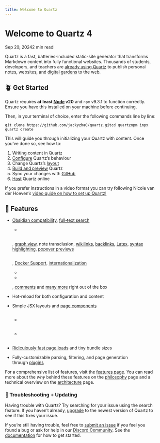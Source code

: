 ```yaml
---
title: Welcome to Quartz
---
```

# Welcome to Quartz 4

Sep 20, 20242 min read

Quartz is a fast, batteries-included static-site generator that transforms Markdown content into fully functional websites. Thousands of students, developers, and teachers are [already using Quartz](https://quartz.jzhao.xyz/showcase) to publish personal notes, websites, and [digital gardens](https://jzhao.xyz/posts/networked-thought) to the web.

## 🪴 Get Started[](https://quartz.jzhao.xyz/#-get-started)

Quartz requires **at least [Node](https://nodejs.org/) v20** and `npm` v9.3.1 to function correctly. Ensure you have this installed on your machine before continuing.

Then, in your terminal of choice, enter the following commands line by line:

`git clone https://github.com/jackyzha0/quartz.gitcd quartznpm inpx quartz create`

This will guide you through initializing your Quartz with content. Once you’ve done so, see how to:

1. [Writing content](https://quartz.jzhao.xyz/authoring-content) in Quartz
2. [Configure](https://quartz.jzhao.xyz/configuration) Quartz’s behaviour
3. Change Quartz’s [layout](https://quartz.jzhao.xyz/layout)
4. [Build and preview](https://quartz.jzhao.xyz/build) Quartz
5. Sync your changes with [GitHub](https://quartz.jzhao.xyz/setting-up-your-GitHub-repository)
6. [Host](https://quartz.jzhao.xyz/hosting) Quartz online

If you prefer instructions in a video format you can try following Nicole van der Hoeven’s [video guide on how to set up Quartz!](https://www.youtube.com/watch?v=6s6DT1yN4dw&t=227s)

## 🔧 Features[](https://quartz.jzhao.xyz/#-features)

- [Obsidian compatibility](https://quartz.jzhao.xyz/features/Obsidian-compatibility), [full-text search](https://quartz.jzhao.xyz/features/full-text-search)
    
    [](https://quartz.jzhao.xyz/features/full-text-search)
    
    [](https://quartz.jzhao.xyz/features/full-text-search)
    
    [](https://quartz.jzhao.xyz/features/full-text-search)
    
    [](https://quartz.jzhao.xyz/features/full-text-search)
    
    [](https://quartz.jzhao.xyz/features/full-text-search)[](https://quartz.jzhao.xyz/)
    
    [](https://quartz.jzhao.xyz/features/)
    
    [](https://quartz.jzhao.xyz/)
    
    - [](https://quartz.jzhao.xyz/tags/component)
    
    [](https://github.com/nextapps-de/flexsearch)
    
    > [](https://quartz.jzhao.xyz/configuration)
    
    ### [](https://quartz.jzhao.xyz/#indexing-behaviour)
    
    ## [](https://quartz.jzhao.xyz/#customization)
    
    , [graph view](https://quartz.jzhao.xyz/features/graph-view), note transclusion, [wikilinks](https://quartz.jzhao.xyz/features/wikilinks), [backlinks](https://quartz.jzhao.xyz/features/backlinks), [Latex](https://quartz.jzhao.xyz/features/Latex), [syntax highlighting](https://quartz.jzhao.xyz/features/syntax-highlighting), [popover previews](https://quartz.jzhao.xyz/features/popover-previews)
    
    [](https://quartz.jzhao.xyz/features/popover-previews)
    
    [](https://quartz.jzhao.xyz/features/popover-previews)
    
    [](https://quartz.jzhao.xyz/features/popover-previews)
    
    [](https://quartz.jzhao.xyz/features/popover-previews)
    
    [](https://quartz.jzhao.xyz/features/popover-previews)[](https://quartz.jzhao.xyz/)
    
    [](https://quartz.jzhao.xyz/features/)
    
    [](https://quartz.jzhao.xyz/)
    
    [](https://developer.mozilla.org/en-US/docs/Web/HTTP/CORS)
    
    [](https://quartz.jzhao.xyz/advanced/creating-components)
    
    [](https://quartz.jzhao.xyz/images/quartz-layout.png)
    
    ## [](https://quartz.jzhao.xyz/#configuration)
    
    , [Docker Support](https://quartz.jzhao.xyz/features/Docker-Support), [internationalization](https://quartz.jzhao.xyz/features/i18n)
    
    [](https://quartz.jzhao.xyz/features/i18n)
    
    [](https://quartz.jzhao.xyz/features/i18n)
    
    [](https://quartz.jzhao.xyz/features/i18n)
    
    [](https://quartz.jzhao.xyz/features/i18n)
    
    [](https://quartz.jzhao.xyz/features/i18n)[](https://quartz.jzhao.xyz/)
    
    [](https://quartz.jzhao.xyz/features/)
    
    [](https://quartz.jzhao.xyz/)
    
    [](https://quartz.jzhao.xyz/configuration)
    
    - [](https://en.wikipedia.org/wiki/List_of_ISO_639_language_codes)
    - [](https://en.wikipedia.org/wiki/ISO_3166-1_alpha-2)
    
    > [](https://github.com/jackyzha0/quartz/tree/v4/quartz/i18n/locales)
    
    , [comments](https://quartz.jzhao.xyz/features/comments) and [many more](https://quartz.jzhao.xyz/features) right out of the box
- Hot-reload for both configuration and content
- Simple JSX layouts and [page components](https://quartz.jzhao.xyz/advanced/creating-components)
    
    [](https://quartz.jzhao.xyz/advanced/creating-components)
    
    [](https://quartz.jzhao.xyz/advanced/creating-components)
    
    [](https://quartz.jzhao.xyz/advanced/creating-components)
    
    [](https://quartz.jzhao.xyz/advanced/creating-components)
    
    [](https://quartz.jzhao.xyz/advanced/creating-components)[](https://quartz.jzhao.xyz/)
    
    [](https://quartz.jzhao.xyz/advanced/)
    
    [](https://quartz.jzhao.xyz/)
    
    ## [](https://quartz.jzhao.xyz/#an-example-component)
    
    ### [](https://quartz.jzhao.xyz/#constructor)
    
    ### [](https://quartz.jzhao.xyz/#props)
    
    [](https://react.dev/learn/passing-props-to-a-component)
    
    - [](https://quartz.jzhao.xyz/advanced/making-plugins)
        
    
    - [](https://github.com/syntax-tree/hast)[](https://github.com/syntax-tree/hast-util-to-jsx-runtime)
    
    ### [](https://quartz.jzhao.xyz/#styling)
    
    ### [](https://quartz.jzhao.xyz/#scripts-and-interactivity)
    
    [](https://quartz.jzhao.xyz/features/SPA-Routing)
    
    #### [](https://quartz.jzhao.xyz/#importing-code)
    
    ### [](https://quartz.jzhao.xyz/#using-a-component)
    
    [](https://quartz.jzhao.xyz/configuration#layout)
    
- [Ridiculously fast page loads](https://quartz.jzhao.xyz/features/SPA-Routing) and tiny bundle sizes
- Fully-customizable parsing, filtering, and page generation through [plugins](https://quartz.jzhao.xyz/advanced/making-plugins)

For a comprehensive list of features, visit the [features page](https://quartz.jzhao.xyz/features). You can read more about the _why_ behind these features on the [philosophy](https://quartz.jzhao.xyz/philosophy) page and a technical overview on the [architecture](https://quartz.jzhao.xyz/advanced/architecture) page.

### 🚧 Troubleshooting + Updating[](https://quartz.jzhao.xyz/#-troubleshooting--updating)

Having trouble with Quartz? Try searching for your issue using the search feature. If you haven’t already, [upgrade](https://quartz.jzhao.xyz/upgrading) to the newest version of Quartz to see if this fixes your issue.

If you’re still having trouble, feel free to [submit an issue](https://github.com/jackyzha0/quartz/issues) if you feel you found a bug or ask for help in our [Discord Community](https://discord.gg/cRFFHYye7t).
See the [documentation](https://quartz.jzhao.xyz) for how to get started.
